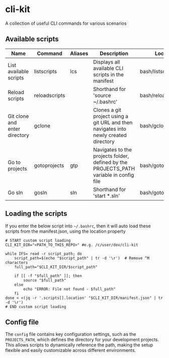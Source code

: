 # cli-kit
A collection of useful CLI commands for various scenarios

## Available scripts
| **Name**                     | **Command**       | **Aliases**     | **Description**                                                                 | **Location**           |
|------------------------------|-------------------|-----------------|---------------------------------------------------------------------------------|------------------------|
| List available scripts       | listscripts       | lcs             | Displays all available CLI scripts in the manifest                              | bash/listscripts.sh    |
| Reload scripts               | reloadscripts     |                 | Shorthand for 'source ~/.bashrc'                                                | bash/reloadscripts.sh  |
| Git clone and enter directory| gclone            |                 | Clones a git project using a git URL and then navigates into newly created directory | bash/gclone.sh         |
| Go to projects               | gotoprojects      | gtp             | Navigates to the projects folder, defined by the PROJECTS_PATH variable in config file | bash/gotoprojects.sh   |
| Go sln                       | gosln             | sln             | Shorthand for 'start *.sln'                                                     | bash/gotoprojects.sh   |

## Loading the scripts
If you enter the below script into `~/.bashrc`, then it will auto load these scripts from the manifest.json, using the location property

```shell
# START custom script loading
CLI_KIT_DIR="<PATH_TO_THIS_REPO>" #e.g. /c/user/dev/cli-kit

while IFS= read -r script_path; do
    script_path=$(echo "$script_path" | tr -d '\r')  # Remove ^M characters
    full_path="$CLI_KIT_DIR/$script_path"
    
    if [[ -f "$full_path" ]]; then
        source "$full_path"
    else
        echo "ERROR: File not found - $full_path"
    fi
done < <(jq -r '.scripts[].location' "$CLI_KIT_DIR/manifest.json" | tr -d '\r')
# END custom script loading
```

## Config file
The `config` file contains key configuration settings, such as the `PROJECTS_PATH`, which defines the directory for your development projects. This allows scripts to dynamically reference the path, making the setup flexible and easily customizable across different environments.